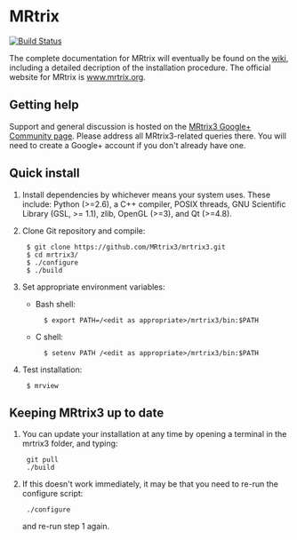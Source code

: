 # MRtrix

[![Build Status](https://travis-ci.org/MRtrix3/mrtrix3.svg?branch=updated_syntax)](https://travis-ci.org/MRtrix3/mrtrix3)

The complete documentation for MRtrix will eventually be found on the [wiki](https://github.com/MRtrix3/mrtrix3/wiki),
including a detailed decription of the installation procedure. The official website for MRtrix is www.mrtrix.org.

## Getting help 

Support and general discussion is hosted on the [MRtrix3 Google+ Community
page](https://plus.google.com/u/0/communities/111072048088633408015). Please
address all MRtrix3-related queries there. You will need to create a Google+
account if you don't already have one.

## Quick install

1. Install dependencies by whichever means your system uses. 
   These include: Python (>=2.6), a C++ compiler, POSIX threads, 
   GNU Scientific Library (GSL, >= 1.1), zlib, OpenGL (>=3), and Qt (>=4.8).

2. Clone Git repository and compile: 

        $ git clone https://github.com/MRtrix3/mrtrix3.git
        $ cd mrtrix3/
        $ ./configure 
        $ ./build

3. Set appropriate environment variables:

    * Bash shell:

            $ export PATH=/<edit as appropriate>/mrtrix3/bin:$PATH
 
    * C shell:

            $ setenv PATH /<edit as appropriate>/mrtrix3/bin:$PATH

4. Test installation: 

        $ mrview

## Keeping MRtrix3 up to date

1. You can update your installation at any time by opening a terminal in the mrtrix3 folder, and typing:

        git pull
		./build
		
2. If this doesn't work immediately, it may be that you need to re-run the configure script:

        ./configure

    and re-run step 1 again.
